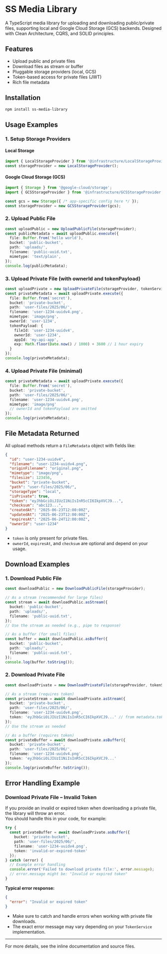 # SS Media Library

A TypeScript media library for uploading and downloading public/private files, supporting local and Google Cloud Storage (GCS) backends. Designed with Clean Architecture, CQRS, and SOLID principles.

## Features

- Upload public and private files
- Download files as stream or buffer
- Pluggable storage providers (local, GCS)
- Token-based access for private files (JWT)
- Rich file metadata

## Installation

```bash
npm install ss-media-library
```

## Usage Examples

### 1. Setup Storage Providers

#### Local Storage

```typescript
import { LocalStorageProvider } from '@infrastructure/LocalStorageProvider';
const storageProvider = new LocalStorageProvider();
```

#### Google Cloud Storage (GCS)

```typescript
import { Storage } from '@google-cloud/storage';
import { GCSStorageProvider } from '@infrastructure/GCSStorageProvider';

const gcs = new Storage({ /* app-specific config here */ });
const storageProvider = new GCSStorageProvider(gcs);
```

### 2. Upload Public File

```typescript
const uploadPublic = new UploadPublicFile(storageProvider);
const publicMetadata = await uploadPublic.execute({
  file: Buffer.from('hello world'),
  bucket: 'public-bucket',
  path: 'uploads/',
  filename: 'public-uuid.txt',
  mimetype: 'text/plain',
});
console.log(publicMetadata);
```

### 3. Upload Private File (with ownerId and tokenPayload)

```typescript
const uploadPrivate = new UploadPrivateFile(storageProvider, tokenService);
const privateMetadata = await uploadPrivate.execute({
  file: Buffer.from('secret'),
  bucket: 'private-bucket',
  path: 'user-files/2025/06/',
  filename: 'user-1234-uuidv4.png',
  mimetype: 'image/png',
  ownerId: 'user-1234',
  tokenPayload: {
    fileId: 'user-1234-uuidv4',
    ownerId: 'user-1234',
    appId: 'my-api-app',
    exp: Math.floor(Date.now() / 1000) + 3600 // 1 hour expiry
  }
});
console.log(privateMetadata);
```

### 4. Upload Private File (minimal)

```typescript
const privateMetadata = await uploadPrivate.execute({
  file: Buffer.from('secret'),
  bucket: 'private-bucket',
  path: 'user-files/2025/06/',
  filename: 'user-1234-uuidv4.png',
  mimetype: 'image/png'
  // ownerId and tokenPayload are omitted
});
console.log(privateMetadata);
```

## File Metadata Returned

All upload methods return a `FileMetadata` object with fields like:

```json
{
  "id": "user-1234-uuidv4",
  "filename": "user-1234-uuidv4.png",
  "originFilename": "original.png",
  "mimetype": "image/png",
  "filesize": 123456,
  "bucket": "private-bucket",
  "path": "user-files/2025/06/",
  "storageType": "local",
  "isPrivate": true,
  "token": "eyJhbGciOiJIUzI1NiIsInR5cCI6IkpXVCJ9...",
  "checksum": "abc123...",
  "createdAt": "2025-06-23T12:00:00Z",
  "updatedAt": "2025-06-23T12:00:00Z",
  "expiresAt": "2025-06-24T12:00:00Z",
  "ownerId": "user-1234"
}
```

- `token` is only present for private files.
- `ownerId`, `expiresAt`, and `checksum` are optional and depend on your usage.

## Download Examples

### 1. Download Public File

```typescript
const downloadPublic = new DownloadPublicFile(storageProvider);

// As a stream (recommended for large files)
const stream = await downloadPublic.asStream({
  bucket: 'public-bucket',
  path: 'uploads/',
  filename: 'public-uuid.txt',
});
// Use the stream as needed (e.g., pipe to response)

// As a buffer (for small files)
const buffer = await downloadPublic.asBuffer({
  bucket: 'public-bucket',
  path: 'uploads/',
  filename: 'public-uuid.txt',
});
console.log(buffer.toString());
```

### 2. Download Private File

```typescript
const downloadPrivate = new DownloadPrivateFile(storageProvider, tokenService);

// As a stream (requires token)
const privateStream = await downloadPrivate.asStream({
  bucket: 'private-bucket',
  path: 'user-files/2025/06/',
  filename: 'user-1234-uuidv4.png',
  token: 'eyJhbGciOiJIUzI1NiIsInR5cCI6IkpXVCJ9...' // from metadata.token
});
// Use the stream as needed

// As a buffer (requires token)
const privateBuffer = await downloadPrivate.asBuffer({
  bucket: 'private-bucket',
  path: 'user-files/2025/06/',
  filename: 'user-1234-uuidv4.png',
  token: 'eyJhbGciOiJIUzI1NiIsInR5cCI6IkpXVCJ9...'
});
console.log(privateBuffer.toString());
```

## Error Handling Example

### Download Private File – Invalid Token

If you provide an invalid or expired token when downloading a private file, the library will throw an error.  
You should handle this in your code, for example:

```typescript
try {
  const privateBuffer = await downloadPrivate.asBuffer({
    bucket: 'private-bucket',
    path: 'user-files/2025/06/',
    filename: 'user-1234-uuidv4.png',
    token: 'invalid-or-expired-token'
  });
} catch (error) {
  // Example error handling
  console.error('Failed to download private file:', error.message);
  // error.message might be: "Invalid or expired token"
}
```

**Typical error response:**

```json
{
  "error": "Invalid or expired token"
}
```

- Make sure to catch and handle errors when working with private file downloads.
- The exact error message may vary depending on your `TokenService` implementation.

---

For more details, see the inline documentation and source files.
